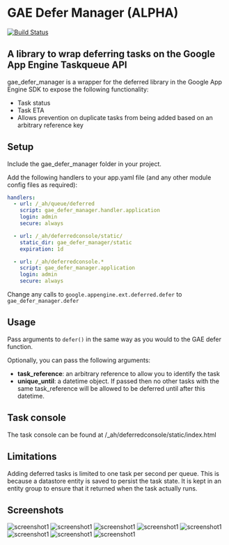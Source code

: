 GAE Defer Manager (ALPHA)
========================

[![Build Status](https://travis-ci.org/nealedj/gae-defer-manager.svg?branch=master)](https://travis-ci.org/nealedj/gae-defer-manager)

## A library to wrap deferring tasks on the Google App Engine Taskqueue API

gae_defer_manager is a wrapper for the deferred library in the Google App Engine SDK to expose the following functionality:

* Task status
* Task ETA
* Allows prevention on duplicate tasks from being added based on an arbitrary reference key


## Setup

Include the gae_defer_manager folder in your project.

Add the following handlers to your app.yaml file (and any other module config files as required):

```yaml
handlers:
  - url: /_ah/queue/deferred
    script: gae_defer_manager.handler.application
    login: admin
    secure: always

  - url: /_ah/deferredconsole/static/
    static_dir: gae_defer_manager/static
    expiration: 1d

  - url: /_ah/deferredconsole.*
    script: gae_defer_manager.application
    login: admin
    secure: always
```

Change any calls to `google.appengine.ext.deferred.defer` to `gae_defer_manager.defer`

## Usage

Pass arguments to `defer()` in the same way as you would to the GAE defer function.

Optionally, you can pass the following arguments:

- **task_reference**: an arbitrary reference to allow you to identify the task
- **unique_until**: a datetime object. If passed then no other tasks with the same task_reference will be allowed to be deferred until after this datetime.

## Task console

The task console can be found at /_ah/deferredconsole/static/index.html

## Limitations

Adding deferred tasks is limited to one task per second per queue. This is because a datastore entity is saved to persist the task state. It is kept in an entity group to ensure that it returned when the task actually runs.

Screenshots
-----------

![screenshot1](/../screenshots/_screenshots/1.png?raw=true)
![screenshot1](/../screenshots/_screenshots/2.png?raw=true)
![screenshot1](/../screenshots/_screenshots/3.png?raw=true)
![screenshot1](/../screenshots/_screenshots/4.png?raw=true)
![screenshot1](/../screenshots/_screenshots/5.png?raw=true)
![screenshot1](/../screenshots/_screenshots/6.png?raw=true)
![screenshot1](/../screenshots/_screenshots/7.png?raw=true)
![screenshot1](/../screenshots/_screenshots/8.png?raw=true)
